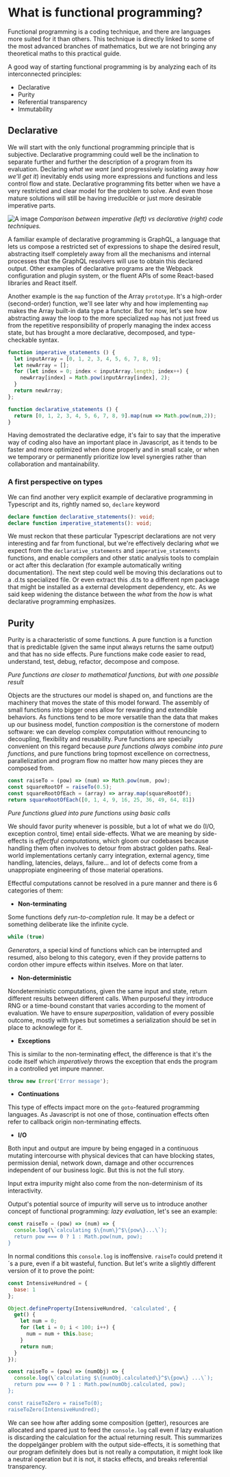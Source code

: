 # What is functional programming?

Functional programming is a coding technique, and there are languages more suited for it than others. This technique is directly linked to some of the most advanced branches of mathematics, but we are not bringing any theoretical maths to this practical guide.

A good way of starting functional programming is by analyzing each of its interconnected principles:
- Declarative
- Purity
- Referential transparency
- Immutability
## Declarative
We will start with the only functional programming principle that is subjective. Declarative programming could well be the inclination to separate further and further the description of a program from its evaluation. Declaring *what we want* (and progressively isolating away *how we'll get it*) inevitably ends using more expressions and functions and less control flow and state. Declarative programming fits better when we have a very restricted and clear model for the problem to solve. And even those mature solutions will still be having irreducible or just more desirable imperative parts.

![A image](https://ggeis.static.observableusercontent.com/files/f6b54228ec064ffbb740ec742a2fb1496f1220af2188c48786df4dcdd841a239514e766bf93962b77b38cf10ace51ce2d1dcb317780230095cefbba1d640474a?response-content-disposition=attachment%3Bfilename*%3DUTF-8%27%27imperativevsdeclarative.png&Expires=1616155200000&Key-Pair-Id=APKAJCHFJLLLU4Y2WVSQ&Signature=fG1odyXROhkytVr8IGnslVkP8syKZNqVgKJ8ex4EIn3VonlGDf5zcCi3nih2yAVEaaIOjOv6AsPdMDfDQIljdkCKbD0ThsIyK8kmndPmPsRXhN~HgUqKAoXPxxBydja6SzN711rmwi0bcmmMnEEjvEi0i8zNUW6BEmQ9EyfgGGX0fD6gJDK~VDxZAYZnzKYjlCOj6ERGHyf0uK6saZPxf7j~64iKKgh1HMwQpIrcToKWulgkY9NcSNVFuya0oNwoz5GOBbvtuVz9cCZGqQHuJI0laRyG4QvDvmN8bNvlE~D4NPWtytQQzhf-AExc~tVPEhtS4fBhhLNkUSHOlX7MrQ__)
*Comparison between imperative (left) vs declarative (right) code techniques.*

A familiar example of declarative programming is GraphQL, a language that lets us compose a restricted set of expressions to shape the desired result, abstracting itself completely away from all the mechanisms and internal processes that the GraphQL resolvers will use to obtain this declared output. Other examples of declarative programs are the Webpack configuration and plugin system, or the fluent APIs of some React-based libraries and React itself.

Another example is the `map` function of the Array `prototype`. It's a high-order (second-order) function, we'll see later why and how implementing `map` makes the Array built-in data type a functor. But for now, let's see how abstracting away the loop to the more specialized `map` has not just freed us from the repetitive responsibility of properly managing the index access state, but has brought a more declarative, decomposed, and type-checkable syntax.

```typescript
function imperative_statements () {
  let inputArray = [0, 1, 2, 3, 4, 5, 6, 7, 8, 9];
  let newArray = [];
  for (let index = 0; index < inputArray.length; index++) {
    newArray[index] = Math.pow(inputArray[index], 2);
  }
  return newArray;
};
```
```typescript
function declarative_statements () {
  return [0, 1, 2, 3, 4, 5, 6, 7, 8, 9].map(num => Math.pow(num,2));
}
```
Having demostrated the declarative edge, it's fair to say that the imperative way of coding also have an important place in Javascript, as it tends to be faster and more optimized when done properly and in small scale, or when we temporary or permanently prioritize low level synergies rather than collaboration and mantainability.
### A first perspective on types
We can find another very explicit example of declarative programming in Typescript and its, rightly named so, `declare` keyword
```typescript 
declare function declarative_statements(): void;
declare function imperative_statements(): void;
```
We must reckon that these particular Typescript declarations are not very interesting and far from functional, but we're effectively declaring *what* we expect from the `declarative_statements` and `imperative_statements` functions, and enable compilers and other static analysis tools to complain or act after this declaration (for example automatically writing documentation). The next step could well be moving this declarations out to a .d.ts specialized file. Or even extract this .d.ts to a different npm package that might be installed as a external development dependency, etc. As we said keep widening the distance between the *what* from the *how* is what declarative programming emphasizes.
## Purity
Purity is a characteristic of some functions. A pure function is a function that is predictable (given the same input always returns the same output) and that has no side effects. Pure functions make code easier to read, understand, test, debug, refactor, decompose and compose. 

*Pure functions are closer to mathematical functions, but with one possible result*

Objects are the structures our model is shaped on, and functions are the machinery that moves the state of this model forward. The assembly of small functions into bigger ones allow for rewarding and extendible behaviors. As functions tend to be more versatile than the data that makes up our business model, function *composition* is the cornerstone of modern software: we can develop complex computation without renouncing to decoupling, flexibility and reusability. Pure functions are specially convenient on this regard because *pure functions always combine into pure functions*, and pure functions bring topmost excellence on correctness, parallelization and program flow no matter how many pieces they are composed from.
```typescript
const raiseTo = (pow) => (num) => Math.pow(num, pow);
const squareRootOf = raiseTo(0.5);
const squareRootOfEach = (array) => array.map(squareRootOf);
return squareRootOfEach([0, 1, 4, 9, 16, 25, 36, 49, 64, 81])
```
*Pure functions glued into pure functions using basic calls*

We should favor purity whenever is possible, but a lot of what we do (I/O, exception control, time) entail side-effects.
What we are meaning by side-effects is *effectful computations*, which gloom our codebases because handling them often involves to detour from abstract golden paths. Real-world implementations certanly carry integration, external agency, time handling, latencies, delays, failure... and  lot of defects come from a unappropiate engineering of those material operations.

Effectful computations cannot be resolved in a pure manner and there is 6 categories of them:

- **Non-terminating** 

 Some functions defy *run-to-completion* rule. It may be a defect or something deliberate like the infinite cycle.
 ```javascript 
while (true)
```

  *Generators*, a special kind of functions which can be interrupted and resumed, also belong to this category, even if they provide patterns to cordon other impure effects within itselves. More on that later.

- **Non-deterministic**

 Nondeterministic computations, given the same input and state, return different results between different calls. When purposeful they introduce RNG or a time-bound constant that varies according to the moment of evaluation.
 We have to ensure *superposition*, validation of every possible outcome, mostly with types but sometimes a serialization should be set in place to acknowlege for it.

- **Exceptions**

 This is similar to the non-terminating effect, the difference is that it's the code itself which *imperatively* throws the exception that ends the program in a controlled yet impure manner.
 ```javascript
throw new Error('Error message');
```

- **Continuations**
 
 This type of effects impact more on the `goto`-featured programming languages. As Javascript is not one of those, continuation effects often refer to callback origin non-terminating effects.

- **I/O**

 Both input and output are impure by being engaged in a continuous mutating intercourse with physical devices that can have blocking states, permission denial, network down, damage and other occurrences independent of our business logic. But this is not the full story.

 Input extra impurity might also come from the non-determinism of its interactivity. 

 Output's potential source of impurity will serve us to introduce another concept of functional programming: *lazy evaluation*, let's see an example:

  ```javascript 
const raiseTo = (pow) => (num) => {
    console.log(\`calculating $\{num\}^$\{pow\}...\`);
    return pow === 0 ? 1 : Math.pow(num, pow);
}
```

 In normal conditions this `console.log` is inoffensive. `raiseTo` could pretend it´s a pure, even if a bit wasteful, function. But let's write a slightly different version of it to prove the point:

```javascript 
const IntensiveHundred = {
  base: 1
};

Object.defineProperty(IntensiveHundred, 'calculated', {
  get() {
    let num = 0;
    for (let i = 0; i < 100; i++) {
      num = num + this.base;
    }
    return num;
  }
});

const raiseTo = (pow) => (numObj) => {
  console.log(\`calculating $\{numObj.calculated\}^$\{pow\} ...\`);
  return pow === 0 ? 1 : Math.pow(numObj.calculated, pow);
};

const raiseToZero = raiseTo(0);
raiseToZero(IntensiveHundred);
```

   We can see how after adding some composition (getter), resources are allocated and spared just to feed the `console.log` call even if lazy evaluation is discarding the calculation for the actual returning result. This summarizes the doppelgänger problem with the output side-effects, it is something that our program definitely does but is not really a computation, it might look like a neutral operation but it is not, it stacks effects, and breaks referential transparency.
